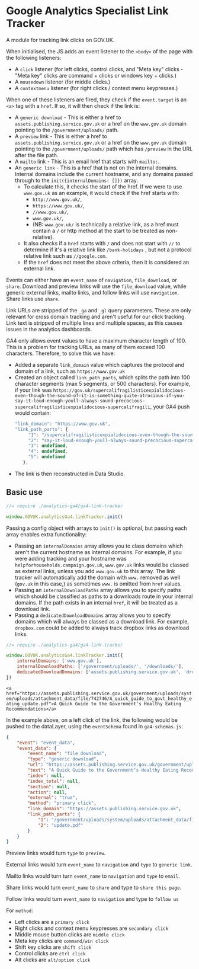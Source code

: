 # Google Analytics Specialist Link Tracker

A module for tracking link clicks on GOV.UK.

When initialised, the JS adds an event listener to the `<body>` of the page with the following listeners:

- A `click` listener (for left clicks, control clicks, and "Meta key" clicks - "Meta key" clicks are command + clicks or windows key + clicks.)
- A `mousedown` listener (for middle clicks.)
- A `contextmenu` listener (for right clicks / context menu keypresses.)

When one of these listeners are fired, they check if the `event.target` is an `<a>` tag with a `href`. If so, it will then check if the link is:

- A `generic download` - This is either a href to `assets.publishing.service.gov.uk` or a href on the `www.gov.uk` domain pointing to the `/government/uploads/` path.
- A `preview` link - This is either a href to `assets.publishing.service.gov.uk` or a href on the `www.gov.uk` domain pointing to the `/government/uploads/` path which has `/preview` in the URL after the file path.
- A `mailto` link - This is an email href that starts with `mailto:`.
- An `generic link`  - This is a href that is not on the internal domains. Internal domains include the current hostname, and any domains passed through to the `init({internalDomains: []})` array.
    - To calculate this, it checks the start of the href. If we were to use `www.gov.uk` as an example, it would check if the href starts with:
        - `http://www.gov.uk/`,
        - `https://www.gov.uk/`,
        - `//www.gov.uk/`,
        - `www.gov.uk/`,
        - (NB: `www.gov.uk/` is technically a relative link, as a href must contain a `/` or http method at the start to be treated as non-relative).
    - It also checks if a `href` starts with `/` and does not start with `//` to determine if it's a relative link like `/bank-holidays` , but not a protocol relative link such as `//google.com`.
    - If the `href` does not meet the above criteria, then it is considered an external link.

Events can either have an `event_name` of `navigation`, `file_download`, or `share`. Download and preview links will use the `file_download` value, while generic external links, mailto links, and follow links will use `navigation`. Share links use `share`.

Link URLs are stripped of the `_ga` and `_gl` query parameters. These are only relevant for cross domain tracking and aren't useful for our click tracking. Link text is stripped of multiple lines and multiple spaces, as this causes issues in the analytics dashboards.

GA4 only allows event values to have a maximum character length of 100. This is a problem for tracking URLs, as many of them exceed 100 characters. Therefore, to solve this we have:
- Added a separate `link_domain` value which captures the protocol and domain of a link, such as `https://www.gov.uk`
- Created an object called `link_path_parts`, which splits the path into 100 character segments (max 5 segments, or 500 characters). For example, if your link was `https://gov.uk/supercalifragilisticexpialidocious-even-though-the-sound-of-it-is-something-quite-atrocious-if-you-say-it-loud-enough-youll-always-sound-precocious-supercalifragilisticexpialidocious-supercalifragili`, your GA4 push would contain:
     ```JavaScript
     "link_domain": "https://www.gov.uk",
     "link_path_parts": {
          "1": "/supercalifragilisticexpialidocious-even-though-the-sound-of-it-is-something-quite-atrocious-if-you-",
          "2": "say-it-loud-enough-youll-always-sound-precocious-supercalifragilisticexpialidocious-supercalifragili",
          "3": undefined,
          "4": undefined,
          "5": undefined
        },
    ```
- The link is then reconstructed in Data Studio.

## Basic use

```JavaScript
//= require ./analytics-ga4/ga4-link-tracker

window.GOVUK.analyticsGa4.linkTracker.init()
```

Passing a config object with arrays to `init()` is optional, but passing each array enables extra functionality:
- Passing an `internalDomains` array allows you to class domains which aren't the current hostname as internal domains. For example, if you were adding tracking and your hostname was `helpforhouseholds.campaign.gov.uk`, `www.gov.uk` links would be classed as external links, unless you add `www.gov.uk` to this array. The link tracker will automatically add the domain with `www.` removed as well (`gov.uk` in this case,) as sometimes `www.` is omitted from `href` values.
- Passing an `internalDownloadPaths` array allows you to specify paths which should be classified as paths to a downloads route in your internal domains. If the path exists in an internal `href`, it will be treated as a download link.
- Passing a `dedicatedDownloadDomains` array allows you to specify domains which will always be classed as a download link. For example, `dropbox.com` could be added to always track dropbox links as download links.

```JavaScript
//= require ./analytics-ga4/ga4-link-tracker

window.GOVUK.analyticsGa4.linkTracker.init({
    internalDomains: ['www.gov.uk'],
    internalDownloadPaths: ['/government/uploads/', '/downloads/'],
    dedicatedDownloadDomains: ['assets.publishing.service.gov.uk', 'dropbox.com'],
})

```

`<a href="https://assets.publishing.service.gov.uk/government/uploads/system/uploads/attachment_data/file/742746/A_quick_guide_to_govt_healthy_eating_update.pdf">A Quick Guide to the Government’s Healthy Eating Recommendations</a>`

In the example above, on a left click of the link, the following would be pushed to the dataLayer, using the `eventSchema` found in `ga4-schemas.js`:

```JSON
{
    "event": "event_data",
    "event_data": {
        "event_name": "file_download",
        "type": "generic download",
        "url": "https://assets.publishing.service.gov.uk/government/uploads/system/uploads/attachment_data/file/742746/A_quick_guide_to_govt_healthy_eating_update.pdf",
        "text": "A Quick Guide to the Government’s Healthy Eating Recommendations",
        "index": null,
        "index_total": null,
        "section": null,
        "action": null,
        "external": "true",
        "method": "primary click",
        "link_domain": "https://assets.publishing.service.gov.uk",
        "link_path_parts": {
            "1": "/government/uploads/system/uploads/attachment_data/file/742746/A_quick_guide_to_govt_healthy_eating_",
            "2": "update.pdf"
        }
    }
}
```

Preview links would turn `type` to `preview`.

External links would turn `event_name` to `navigation` and `type` to `generic link`.

Mailto links would turn turn `event_name` to `navigation` and `type` to `email`.

Share links would turn `event_name` to `share` and type to `share this page`.

Follow links would turn `event_name` to `navigation` and type to `follow us`

For `method`:

- Left clicks are a `primary click`
- Right clicks and context menu keypresses are `secondary click`
- Middle mouse button clicks are `middle click`
- Meta key clicks are `command/win click`
- Shift key clicks are `shift click`
- Control clicks are `ctrl click`
- Alt clicks are `alt/option click`
